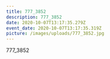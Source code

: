 ```yaml
---
title: 777_3852
description: 777_3852
date: 2020-10-07T13:17:35.279Z
event_date: 2020-10-07T13:17:35.319Z
picture: /images/uploads/777_3852.jpg
---
```

777_3852